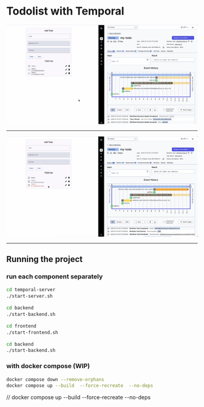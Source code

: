 # Todolist with Temporal


![Screenshot 2025-01-10 at 18.23.12.png](files/Screenshot%202025-01-10%20at%2018.23.12.png)

---

![Screenshot 2025-01-10 at 18.23.32.png](files/Screenshot%202025-01-10%20at%2018.23.32.png)

---


## Running the project

### run each component separately

``` bash 
cd temporal-server
./start-server.sh
```



``` bash 
cd backend
./start-backend.sh
```


``` bash 
cd frontend
./start-frontend.sh
```


``` bash 
cd backend
./start-backend.sh
```



### with docker compose (WIP)

```bash
docker compose down --remove-orphans
docker compose up --build  --force-recreate  --no-deps

```
// docker compose up --build --force-recreate --no-deps




